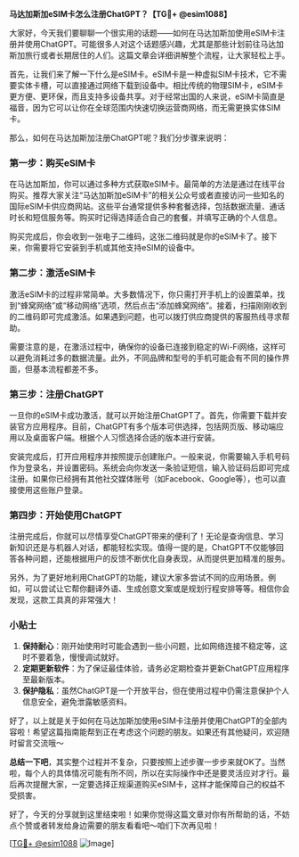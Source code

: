 **马达加斯加eSIM卡怎么注册ChatGPT？【TG💪+ @esim1088】**

大家好，今天我们要聊聊一个很实用的话题——如何在马达加斯加使用eSIM卡注册并使用ChatGPT。可能很多人对这个话题感兴趣，尤其是那些计划前往马达加斯加旅行或者长期居住的人们。这篇文章会详细讲解整个流程，让大家轻松上手。

首先，让我们来了解一下什么是eSIM卡。eSIM卡是一种虚拟SIM卡技术，它不需要实体卡槽，可以直接通过网络下载到设备中。相比传统的物理SIM卡，eSIM卡更方便、更环保，而且支持多设备共享。对于经常出国的人来说，eSIM卡简直是福音，因为它可以让你在全球范围内快速切换运营商网络，而无需更换实体SIM卡。

那么，如何在马达加斯加注册ChatGPT呢？我们分步骤来说明：

### 第一步：购买eSIM卡

在马达加斯加，你可以通过多种方式获取eSIM卡。最简单的方法是通过在线平台购买。推荐大家关注“马达加斯加eSIM卡”的相关公众号或者直接访问一些知名的国际eSIM卡供应商网站。这些平台通常提供多种套餐选择，包括数据流量、通话时长和短信服务等。购买时记得选择适合自己的套餐，并填写正确的个人信息。

购买完成后，你会收到一张电子二维码，这张二维码就是你的eSIM卡了。接下来，你需要将它安装到手机或其他支持eSIM的设备中。

### 第二步：激活eSIM卡

激活eSIM卡的过程非常简单。大多数情况下，你只需打开手机上的设置菜单，找到“蜂窝网络”或“移动网络”选项，然后点击“添加蜂窝网络”。接着，扫描刚刚收到的二维码即可完成激活。如果遇到问题，也可以拨打供应商提供的客服热线寻求帮助。

需要注意的是，在激活过程中，确保你的设备已连接到稳定的Wi-Fi网络，这样可以避免消耗过多的数据流量。此外，不同品牌和型号的手机可能会有不同的操作界面，但基本流程都差不多。

### 第三步：注册ChatGPT

一旦你的eSIM卡成功激活，就可以开始注册ChatGPT了。首先，你需要下载并安装官方应用程序。目前，ChatGPT有多个版本可供选择，包括网页版、移动端应用以及桌面客户端。根据个人习惯选择合适的版本进行安装。

安装完成后，打开应用程序并按照提示创建账户。一般来说，你需要输入手机号码作为登录名，并设置密码。系统会向你发送一条验证短信，输入验证码后即可完成注册。如果你已经拥有其他社交媒体账号（如Facebook、Google等），也可以直接使用这些账户登录。

### 第四步：开始使用ChatGPT

注册完成后，你就可以尽情享受ChatGPT带来的便利了！无论是查询信息、学习新知识还是与机器人对话，都能轻松实现。值得一提的是，ChatGPT不仅能够回答各种问题，还能根据用户的反馈不断优化自身表现，从而提供更加精准的服务。

另外，为了更好地利用ChatGPT的功能，建议大家多尝试不同的应用场景。例如，可以尝试让它帮你翻译外语、生成创意文案或是规划行程安排等等。相信你会发现，这款工具真的非常强大！

### 小贴士

1. **保持耐心**：刚开始使用时可能会遇到一些小问题，比如网络连接不稳定等，这时不要着急，慢慢调试就好。
2. **定期更新软件**：为了保证最佳体验，请务必定期检查并更新ChatGPT应用程序至最新版本。
3. **保护隐私**：虽然ChatGPT是一个开放平台，但在使用过程中仍需注意保护个人信息安全，避免泄露敏感资料。

好了，以上就是关于如何在马达加斯加使用eSIM卡注册并使用ChatGPT的全部内容啦！希望这篇指南能帮到正在考虑这个问题的朋友。如果还有其他疑问，欢迎随时留言交流哦～

**总结一下吧**，其实整个过程并不复杂，只要按照上述步骤一步步来就OK了。当然啦，每个人的具体情况可能有所不同，所以在实际操作中还是要灵活应对才行。最后再次提醒大家，一定要选择正规渠道购买eSIM卡，这样才能保障自己的权益不受损害。

好了，今天的分享就到这里结束啦！如果你觉得这篇文章对你有所帮助的话，不妨点个赞或者转发给身边需要的朋友看看吧～咱们下次再见啦！

[[TG💪+ @esim1088](https://t.me/s/esim1088) ![Image](https://i.postimg.cc/4NQfJmqS/Snipaste-2025-05-13-00-14-12.png)]